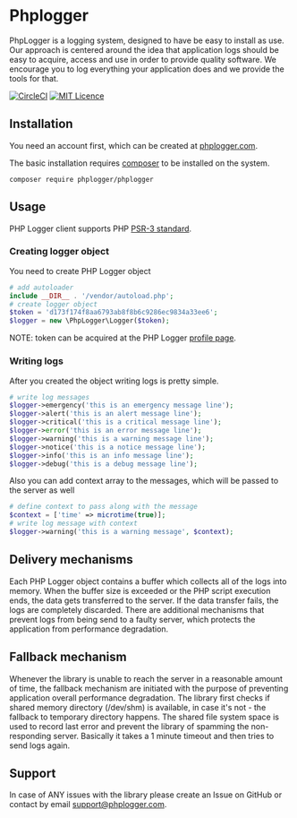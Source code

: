 # Phplogger
PhpLogger is a logging system, designed to have be easy to install as use. 
Our approach is centered around the idea that application logs should be easy to acquire, 
access and use in order to provide quality software. We encourage you to log everything your 
application does and we provide the tools for that.

[![CircleCI](https://circleci.com/gh/phplogger/phplogger.svg?style=shield)](https://circleci.com/gh/phplogger/phplogger)
[![MIT Licence](https://badges.frapsoft.com/os/mit/mit.svg?v=103)](https://opensource.org/licenses/mit-license.php)

## Installation

You need an account first, which can be created at <a href="https://phplogger.com">phplogger.com</a>.

The basic installation requires <a href="https://getcomposer.org/download/">composer</a> to be installed on the system.

```shell
composer require phplogger/phplogger
```

## Usage

PHP Logger client supports PHP <a href="https://www.php-fig.org/psr/psr-3/#3-psrlogloggerinterface">PSR-3 standard</a>.

### Creating logger object

You need to create PHP Logger object
```php
# add autoloader
include __DIR__ . '/vendor/autoload.php';
# create logger object
$token = 'd173f174f8aa6793ab8f8b6c9286ec9834a33ee6';
$logger = new \PhpLogger\Logger($token);
```

NOTE: token can be acquired at the PHP Logger <a href="https://phplogger/profile">profile page</a>.

### Writing logs

After you created the object writing logs is pretty simple.

```php
# write log messages
$logger->emergency('this is an emergency message line');
$logger->alert('this is an alert message line');
$logger->critical('this is a critical message line');
$logger->error('this is an error message line');
$logger->warning('this is a warning message line');
$logger->notice('this is a notice message line');
$logger->info('this is an info message line');
$logger->debug('this is a debug message line');
```

Also you can add context array to the messages, which will be passed to the server as well
```php
# define context to pass along with the message
$context = ['time' => microtime(true)];
# write log message with context
$logger->warning('this is a warning message', $context);
```

## Delivery mechanisms

Each PHP Logger object contains a buffer which collects all of the logs into memory.
When the buffer size is exceeded or the PHP script execution ends, the data gets transferred to the server.
If the data transfer fails, the logs are completely discarded. 
There are additional mechanisms that prevent logs from being send to a faulty server, which protects the application
from performance degradation. 

## Fallback mechanism

Whenever the library is unable to reach the server in a reasonable amount of time, the fallback mechanism are initiated 
with the purpose of preventing application overall performance degradation. The library first checks if shared memory 
directory (/dev/shm) is available, in case it's not - the fallback to temporary directory happens. The shared file system 
space is used to record last error and prevent the library of spamming the non-responding server. Basically it takes a 
1 minute timeout and then tries to send logs again. 

## Support

In case of ANY issues with the library please create an Issue on GitHub 
or contact by email <a href="mailto:support@phplogger.com">support@phplogger.com</a>.
